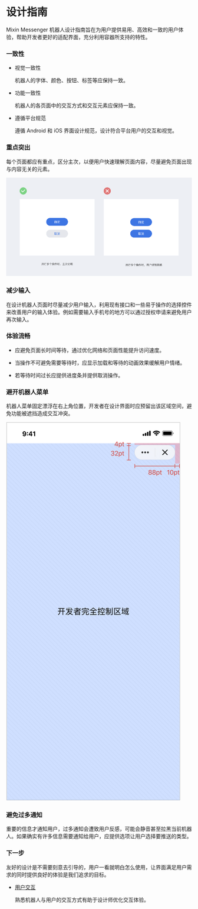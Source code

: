 # 设计指南

Mixin Messenger 机器人设计指南旨在为用户提供易用、高效和一致的用户体验，帮助开发者更好的适配界面，充分利用容器所支持的特性。

### 一致性

- 视觉一致性

  机器人的字体、颜色、按钮、标签等应保持一致。

- 功能一致性

  机器人的各页面中的交互方式和交互元素应保持一致。

- 遵循平台规范

  遵循 Android 和 iOS 界面设计规范，设计符合平台用户的交互和视觉。

### 重点突出

每个页面都应有重点，区分主次，以便用户快速理解页面内容，尽量避免页面出现与内容无关的元素。

![重点突出](./overview-point.png)

### 减少输入
  
在设计机器人页面时尽量减少用户输入，利用现有接口和一些易于操作的选择控件来改善用户的输入体验。例如需要输入手机号的地方可以通过授权申请来避免用户再次输入。

### 体验流畅

- 应避免页面长时间等待，通过优化网络和页面性能提升访问速度。

- 当操作不可避免需要等待时，应显示加载和等待的动画效果缓解用户情绪。

- 若等待时间过长应提供进度条并提供取消操作。

### 避开机器人菜单

机器人菜单固定漂浮在右上角位置，开发者在设计界面时应预留出该区域空间，避免功能被遮挡造成交互冲突。

![避开机器人菜单](./overview-nav-capsule.svg)

### 避免过多通知

重要的信息才通知用户，过多通知会遭致用户反感，可能会静音甚至拉黑当前机器人。如果确实有许多信息需要通知给用户，应提供选项让用户选择要推送的类型。

### 下一步

友好的设计是不需要刻意去引导的，用户一看就明白怎么使用，让界面满足用户需求的同时提供良好的体验是我们追求的目标。

- [用户交互](./user-interaction)

  熟悉机器人与用户的交互方式有助于设计师优化交互体验。